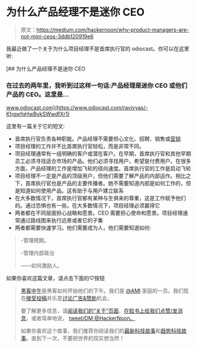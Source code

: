 # 为什么产品经理不是迷你 CEO

> 原文：<https://medium.com/hackernoon/why-product-managers-are-not-mini-ceos-3ddb120919e6>

我最近做了一个关于为什么项目经理不是首席执行官的 odiocast。你可以在这里听:

[](https://www.odiocast.com/ravivyas/-KhgwfqHwBykSWwdfXr1) [## 为什么产品经理不是迷你 CEO

### 在过去的两年里，我听到过这样一句话:产品经理是迷你 CEO 或他们产品的 CEO。这里是…

www.odiocast.com](https://www.odiocast.com/ravivyas/-KhgwfqHwBykSWwdfXr1) 

这里有一篇关于它的短文:

*   首席执行官负责各种职能。产品经理不需要担心文化、招聘、销售或[营销](https://hackernoon.com/tagged/marketing)
*   项目经理的工作并不比首席执行官轻松，而是非常不同。
*   项目经理通常有一组明确的客户或潜在客户。在早期，首席执行官和其他早期员工必须寻找适合市场的产品。他们必须寻找用户，希望是付费用户。在很多方面，产品经理的工作是增加飞轮的径向速度。首席执行官的工作是启动飞轮
*   项目经理不一定是产品的顶级用户，但他们需要了解产品的内部运作。相比之下，首席执行官也是产品的主要传播者。她不需要知道内部是如何工作的，但是知道如何使用产品。这有助于与用户建立联系
*   在大多数情况下，首席执行官都有某种与生俱来的尊重，这是工作赋予他们的。通过恐惧也有一些。在大多数情况下，项目经理必须赢得它
*   两者都在不同层面担心战略和愿景。CEO 需要担心使命和愿景。项目经理通常通过路线图来执行远景或者它的子集
*   两者都需要快速学习。他们需要成为人，他们需要知道如何:

> -管理预期。
> 
> -管理内部政治
> 
> ——如何激励人。

如果你喜欢这篇文章，请点击下面的♡按钮

> [黑客中午](http://bit.ly/Hackernoon)是黑客如何开始他们的下午。我们是 [@AMI](http://bit.ly/atAMIatAMI) 家庭的一员。我们现在[接受投稿](http://bit.ly/hackernoonsubmission)并乐意[讨论广告&赞助](mailto:partners@amipublications.com)机会。
> 
> 要了解更多信息，请[阅读我们的“关于”页面](https://goo.gl/4ofytp)、[在脸书上给我们点赞/发消息](http://bit.ly/HackernoonFB)，或者简单地说， [tweet/DM @HackerNoon。](https://goo.gl/k7XYbx)
> 
> 如果你喜欢这个故事，我们推荐你阅读我们的[最新科技故事](http://bit.ly/hackernoonlatestt)和[趋势科技故事](https://hackernoon.com/trending)。直到下一次，不要把世界的现实想当然！